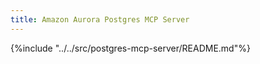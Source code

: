 ```yaml
---
title: Amazon Aurora Postgres MCP Server
---
```


{%include "../../src/postgres-mcp-server/README.md"%}
